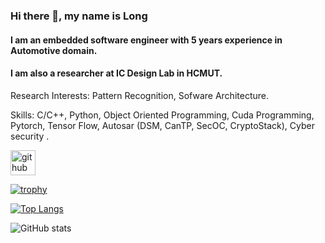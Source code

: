 ### Hi there 👋, my name is Long
#### I am an embedded software engineer with 5 years experience in Automotive domain.
#### I am also a researcher at IC Design Lab in HCMUT.

Research Interests: Pattern Recognition, Sofware Architecture.

Skills: C/C++, Python, Object Oriented Programming, Cuda Programming, Pytorch, Tensor Flow, Autosar (DSM, CanTP, SecOC, CryptoStack), Cyber security .



[<img src='https://cdn.jsdelivr.net/npm/simple-icons@3.0.1/icons/github.svg' alt='github' height='40'>](https://github.com/long1109)  

[![trophy](https://github-profile-trophy.vercel.app/?username=long1109)](https://github.com/ryo-ma/github-profile-trophy)

[![Top Langs](https://github-readme-stats.vercel.app/api/top-langs/?username=long1109)](https://github.com/anuraghazra/github-readme-stats)

![GitHub stats](https://github-readme-stats.vercel.app/api?username=long1109&show_icons=true)  

